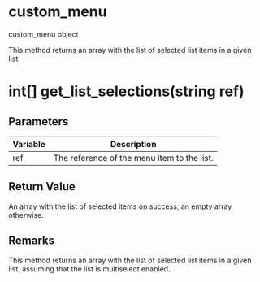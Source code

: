 # custom_menu

custom_menu object

  


This method returns an array with the list of selected list items in a given list.

# int[] get_list_selections(string ref)

## Parameters

Variable| Description  
---|---  
ref | The reference of the menu item to the list.  
  
## Return Value

An array with the list of selected items on success, an empty array otherwise.

## Remarks

This method returns an array with the list of selected list items in a given list, assuming that the list is multiselect enabled.
